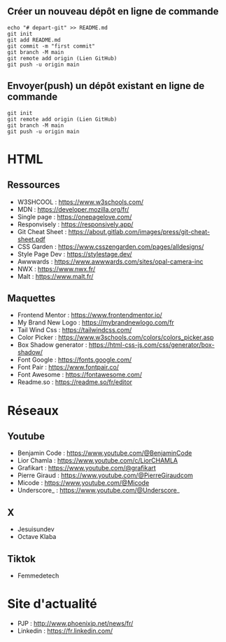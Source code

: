 ## Créer un nouveau dépôt en ligne de commande

```
echo "# depart-git" >> README.md
git init
git add README.md
git commit -m "first commit"
git branch -M main
git remote add origin (Lien GitHub)
git push -u origin main
```

## Envoyer(push) un dépôt existant en ligne de commande

```
git init
git remote add origin (Lien GitHub)
git branch -M main
git push -u origin main
```
# HTML

## Ressources

- W3SHCOOL : https://www.w3schools.com/
- MDN : https://developer.mozilla.org/fr/
- Single page : https://onepagelove.com/
- Responvisely : https://responsively.app/
- Git Cheat Sheet : https://about.gitlab.com/images/press/git-cheat-sheet.pdf
- CSS Garden : https://www.csszengarden.com/pages/alldesigns/
- Style Page Dev : https://stylestage.dev/
- Awwwards : https://www.awwwards.com/sites/opal-camera-inc
- NWX : https://www.nwx.fr/
- Malt : https://www.malt.fr/

## Maquettes 

- Frontend Mentor : https://www.frontendmentor.io/
- My Brand New Logo : https://mybrandnewlogo.com/fr
- Tail Wind Css : https://tailwindcss.com/
- Color Picker : https://www.w3schools.com/colors/colors_picker.asp
- Box Shadow generator : https://html-css-js.com/css/generator/box-shadow/
- Font Google : https://fonts.google.com/
- Font Pair : https://www.fontpair.co/
- Font Awesome : https://fontawesome.com/
- Readme.so : https://readme.so/fr/editor

# Réseaux

## Youtube 

- Benjamin Code : https://www.youtube.com/@BenjaminCode
- Lior Chamla : https://www.youtube.com/c/LiorCHAMLA
- Grafikart : https://www.youtube.com/@grafikart
- Pierre Giraud : https://www.youtube.com/@PierreGiraudcom
- Micode : https://www.youtube.com/@Micode
- Underscore_ : https://www.youtube.com/@Underscore_

## X

- Jesuisundev
- Octave Klaba

## Tiktok

- Femmedetech

# Site d'actualité

- PJP : http://www.phoenixjp.net/news/fr/
- Linkedin : https://fr.linkedin.com/
